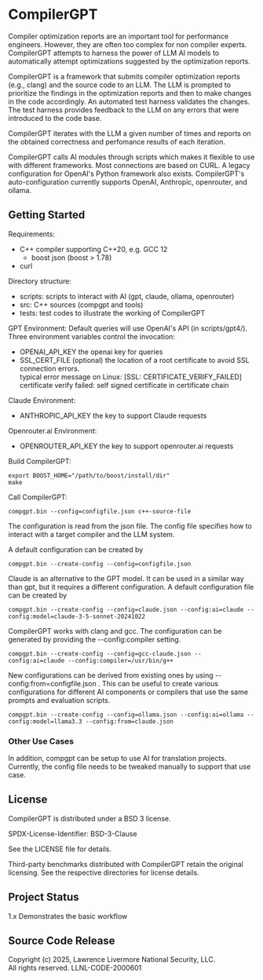 # CompilerGPT

Compiler optimization reports are an important tool for performance engineers. However, they are often too complex for non compiler experts. CompilerGPT attempts to harness the power of LLM AI models to automatically attempt optimizations suggested by the optimization reports.

CompilerGPT is a framework that submits compiler optimization reports (e.g., clang) and the source code to an LLM. The LLM is prompted to prioritize the findings in the optimization reports and then to make changes in the code accordingly. An automated test harness validates the changes. The test harness provides feedback to the LLM on any errors that were introduced to the code base.

CompilerGPT iterates with the LLM a given number of times and reports on the obtained correctness and perfomance results of each iteration.

CompilerGPT calls AI modules through scripts which makes it flexible to use with different frameworks. Most connections are based on CURL. A legacy configuration for OpenAI's Python framework also exists. CompilerGPT's auto-configuration currently supports OpenAI, Anthropic, openrouter, and ollama.


## Getting Started

Requirements:
* C++ compiler supporting C++20, e.g. GCC 12
  + boost json (boost > 1.78)
* curl

Directory structure:
* scripts: scripts to interact with AI (gpt, claude, ollama, openrouter)
* src: C++ sources (compgpt and tools)
* tests: test codes to illustrate the working of CompilerGPT

GPT Environment: Default queries will use OpenAI's API (in scripts/gpt4/). Three environment variables control the invocation:
* OPENAI\_API\_KEY the openai key for queries
* SSL\_CERT\_FILE (optional) the location of a root certificate to avoid SSL connection errors.\
  typical error message on Linux:  \[SSL: CERTIFICATE\_VERIFY\_FAILED\] certificate verify failed: self signed certificate in certificate chain

Claude Environment:
* ANTHROPIC_API_KEY the key to support Claude requests

Openrouter.ai Environment:
* OPENROUTER_API_KEY the key to support openrouter.ai requests

Build CompilerGPT:

    export BOOST_HOME="/path/to/boost/install/dir"
    make

Call CompilerGPT:

    compgpt.bin --config=configfile.json c++-source-file

The configuration is read from the json file. The config file specifies how to interact with a target compiler and the LLM system.


A default configuration can be created by

    compgpt.bin --create-config --config=configfile.json

Claude is an alternative to the GPT model. It can be used in a similar way than gpt, but it requires a different configuration. A default configuration file can be created by

    compgpt.bin --create-config --config=claude.json --config:ai=claude --config:model=claude-3-5-sonnet-20241022

CompilerGPT works with clang and gcc. The configuration can be generated by providing the --config:compiler setting.

    compgpt.bin --create-config --config=gcc-claude.json --config:ai=claude --config:compiler=/usr/bin/g++

New configurations can be derived from existing ones by using --config:from=configfile.json . This can be useful to create various configurations for different AI components or compilers that use the same prompts and evaluation scripts.

    compgpt.bin --create-config --config=ollama.json --config:ai=ollama --config:model=llama3.3 --config:from=claude.json


### Other Use Cases

In addition, compgpt can be setup to use AI for translation projects. Currently, the
config file needs to be tweaked manually to support that use case.


## License

CompilerGPT is distributed under a BSD 3 license.

SPDX-License-Identifier: BSD-3-Clause

See the LICENSE file for details.

Third-party benchmarks distributed with CompilerGPT retain the original licensing. See the respective directories for license details.


## Project Status

1.x Demonstrates the basic workflow


## Source Code Release

Copyright (c) 2025, Lawrence Livermore National Security, LLC.\
All rights reserved. LLNL-CODE-2000601


